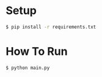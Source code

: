 # Setup 

``` bash
$ pip install -r requirements.txt
```

# How To Run
``` bash
$ python main.py
```
